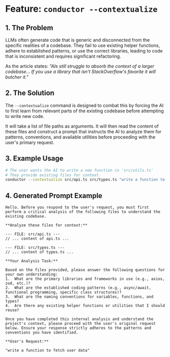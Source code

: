 # Feature: `conductor --contextualize`

## 1. The Problem

LLMs often generate code that is generic and disconnected from the specific realities of a codebase. They fail to use existing helper functions, adhere to established patterns, or use the correct libraries, leading to code that is inconsistent and requires significant refactoring.

As the article states: *"AIs still struggle to absorb the context of a larger codebase... If you use a library that isn't StackOverflow's favorite it will butcher it."*

## 2. The Solution

The `--contextualize` command is designed to combat this by forcing the AI to first learn from relevant parts of the existing codebase before attempting to write new code.

It will take a list of file paths as arguments. It will then read the content of these files and construct a prompt that instructs the AI to analyze them for patterns, conventions, and available utilities before proceeding with the user's primary request.

## 3. Example Usage

```bash
# The user wants the AI to write a new function in 'src/utils.ts'
# They provide existing files for context.
conductor --contextualize src/api.ts src/types.ts "write a function to fetch user data" | gemini
```

## 4. Generated Prompt Example

```text
Hello. Before you respond to the user's request, you must first perform a critical analysis of the following files to understand the existing codebase.

**Analyze these files for context:**

--- FILE: src/api.ts ---
// ... content of api.ts ...

--- FILE: src/types.ts ---
// ... content of types.ts ...

**Your Analysis Task:**

Based on the files provided, please answer the following questions for your own understanding:
1.  What are the primary libraries and frameworks in use (e.g., axios, zod, etc.)?
2.  What are the established coding patterns (e.g., async/await, functional programming, specific class structures)?
3.  What are the naming conventions for variables, functions, and types?
4.  Are there any existing helper functions or utilities that I should reuse?

Once you have completed this internal analysis and understand the project's context, please proceed with the user's original request below. Ensure your response strictly adheres to the patterns and conventions you have identified.

**User's Request:**

"write a function to fetch user data"
```
